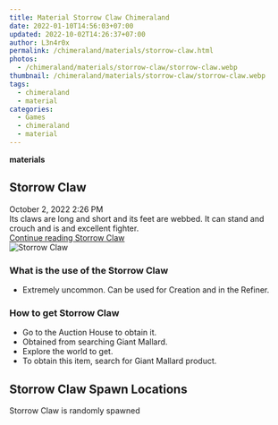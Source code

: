 ```yaml
---
title: Material Storrow Claw Chimeraland
date: 2022-01-10T14:56:03+07:00
updated: 2022-10-02T14:26:37+07:00
author: L3n4r0x
permalink: /chimeraland/materials/storrow-claw.html
photos:
  - /chimeraland/materials/storrow-claw/storrow-claw.webp
thumbnail: /chimeraland/materials/storrow-claw/storrow-claw.webp
tags:
  - chimeraland
  - material
categories:
  - Games
  - chimeraland
  - material
---
```


<link
  rel="stylesheet"
  href="https://rawcdn.githack.com/dimaslanjaka/Web-Manajemen/870a349/css/bootstrap-5-3-0-alpha3-wrapper.css"
/>
<section id="bootstrap-wrapper">
  <div data-bs-theme="dark">
    <div
      class="row g-0 border rounded overflow-hidden flex-md-row mb-4 shadow-sm position-relative bg-dark text-light"
    >
      <div class="col p-4 d-flex flex-column position-static">
        <strong class="d-inline-block mb-2 text-success">materials</strong>
        <h2 class="mb-0">Storrow Claw</h2>
        <div class="mb-1 text-muted">October 2, 2022 2:26 PM</div>
        <div class="mb-2 border p-1">
          Its claws are long and short and its feet are webbed. It can stand and
          crouch and is and excellent fighter.
        </div>
        <a
          href="/chimeraland/materials/storrow-claw.html"
          class="stretched-link d-none text-primary"
          >Continue reading Storrow Claw</a
        >
      </div>
      <div class="col-auto d-none d-md-block d-lg-block">
        <img
          src="https://www.webmanajemen.com/chimeraland/materials/storrow-claw/storrow-claw.webp"
          alt="Storrow Claw"
        />
      </div>
    </div>
    <div class="row">
      <div class="col-lg-6 col-12 mb-2">
        <div class="card">
          <div class="card-body">
            <h3 class="card-title">What is the use of the Storrow Claw</h3>
            <div class="card-text">
              <ul>
                <li>
                  Extremely uncommon. Can be used for Creation and in the
                  Refiner.
                </li>
              </ul>
            </div>
          </div>
        </div>
      </div>
      <div class="col-lg-6 col-12 mb-2">
        <div class="card">
          <div class="card-body">
            <h3 class="card-title">How to get Storrow Claw</h3>
            <div class="card-text">
              <ul>
                <li>Go to the Auction House to obtain it.</li>
                <li>Obtained from searching Giant Mallard.</li>
                <li>Explore the world to get.</li>
                <li>To obtain this item, search for Giant Mallard product.</li>
              </ul>
            </div>
          </div>
        </div>
      </div>
      <div class="col-12 mb-2">
        <h2>Storrow Claw Spawn Locations</h2>
        <p>Storrow Claw is randomly spawned</p>
      </div>
    </div>
  </div>
</section>
